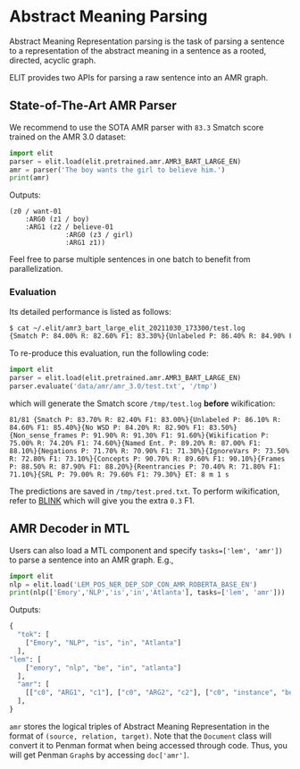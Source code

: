 # Abstract Meaning Parsing

Abstract Meaning Representation parsing is the task of parsing a sentence to a representation of the abstract meaning in a sentence as a rooted, directed, acyclic graph.

ELIT provides two APIs for parsing a raw sentence into an AMR graph.

## State-of-The-Art AMR Parser

We recommend to use the SOTA AMR parser with `83.3` Smatch score trained on the AMR 3.0 dataset:

```python
import elit
parser = elit.load(elit.pretrained.amr.AMR3_BART_LARGE_EN)
amr = parser('The boy wants the girl to believe him.')
print(amr)
```

Outputs:

```text
(z0 / want-01
    :ARG0 (z1 / boy)
    :ARG1 (z2 / believe-01
              :ARG0 (z3 / girl)
              :ARG1 z1))
```

Feel free to parse multiple sentences in one batch to benefit from parallelization.

### Evaluation

Its detailed performance is listed as follows:

```bash
$ cat ~/.elit/amr3_bart_large_elit_20211030_173300/test.log
{Smatch P: 84.00% R: 82.60% F1: 83.30%}{Unlabeled P: 86.40% R: 84.90% F1: 85.70%}{No WSD P: 84.50% R: 83.10% F1: 83.80%}{Non_sense_frames P: 91.90% R: 91.30% F1: 91.60%}{Wikification P: 81.70% R: 80.80% F1: 81.20%}{Named Ent. P: 89.20% R: 87.00% F1: 88.10%}{Negations P: 71.70% R: 70.90% F1: 71.30%}{IgnoreVars P: 73.80% R: 73.10% F1: 73.50%}{Concepts P: 90.70% R: 89.60% F1: 90.10%}{Frames P: 88.50% R: 87.90% F1: 88.20%}{Reentrancies P: 70.40% R: 71.80% F1: 71.10%}{SRL P: 79.00% R: 79.60% F1: 79.30%}
```

To re-produce this evaluation, run the followling code:

```python
import elit
parser = elit.load(elit.pretrained.amr.AMR3_BART_LARGE_EN)
parser.evaluate('data/amr/amr_3.0/test.txt', '/tmp')
```

which will generate the Smatch score `/tmp/test.log` **before** wikification:

```
81/81 {Smatch P: 83.70% R: 82.40% F1: 83.00%}{Unlabeled P: 86.10% R: 84.60% F1: 85.40%}{No WSD P: 84.20% R: 82.90% F1: 83.50%}{Non_sense_frames P: 91.90% R: 91.30% F1: 91.60%}{Wikification P: 75.00% R: 74.20% F1: 74.60%}{Named Ent. P: 89.20% R: 87.00% F1: 88.10%}{Negations P: 71.70% R: 70.90% F1: 71.30%}{IgnoreVars P: 73.50% R: 72.80% F1: 73.10%}{Concepts P: 90.70% R: 89.60% F1: 90.10%}{Frames P: 88.50% R: 87.90% F1: 88.20%}{Reentrancies P: 70.40% R: 71.80% F1: 71.10%}{SRL P: 79.00% R: 79.60% F1: 79.30%} ET: 8 m 1 s
```

The predictions are saved in `/tmp/test.pred.txt`. To perform wikification, refer to [BLINK](https://github.com/SapienzaNLP/spring/blob/8fad6a4ce59132b22d6bdb4d4eb3a9aa5223ead6/bin/blinkify.py) which will give you the extra `0.3` F1.

## AMR Decoder in MTL

Users can also load a MTL component and specify `tasks=['lem', 'amr'])` to parse a sentence into an AMR graph. E.g.,

```python
import elit
nlp = elit.load('LEM_POS_NER_DEP_SDP_CON_AMR_ROBERTA_BASE_EN')
print(nlp(['Emory','NLP','is','in','Atlanta'], tasks=['lem', 'amr']))
```

Outputs:

```python
{
  "tok": [
    ["Emory", "NLP", "is", "in", "Atlanta"]
  ],
"lem": [
    ["emory", "nlp", "be", "in", "atlanta"]
  ],
  "amr": [
    [["c0", "ARG1", "c1"], ["c0", "ARG2", "c2"], ["c0", "instance", "be-located-at-91"], ["c1", "instance", "emory nlp"], ["c2", "instance", "atlanta"]]
  ],
}
```

`amr` stores the logical triples of Abstract Meaning Representation in the format of `(source, relation, target)`. Note that the `Document` class will convert it to Penman format when being accessed through code. Thus, you will get Penman `Graph`s by accessing `doc['amr']`.

